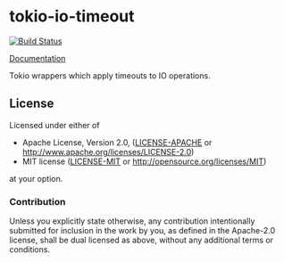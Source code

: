 # tokio-io-timeout

[![Build Status](https://travis-ci.org/sfackler/tokio-io-timeout.svg?branch=master)](https://travis-ci.org/sfackler/tokio-io-timeout)

[Documentation](https://docs.rs/tokio-io-timeout/0.1.0/tokio_io_timeout)

Tokio wrappers which apply timeouts to IO operations.

## License

Licensed under either of

 * Apache License, Version 2.0, ([LICENSE-APACHE](LICENSE-APACHE) or http://www.apache.org/licenses/LICENSE-2.0)
 * MIT license ([LICENSE-MIT](LICENSE-MIT) or http://opensource.org/licenses/MIT)

at your option.

### Contribution

Unless you explicitly state otherwise, any contribution intentionally
submitted for inclusion in the work by you, as defined in the Apache-2.0
license, shall be dual licensed as above, without any additional terms or
conditions.
